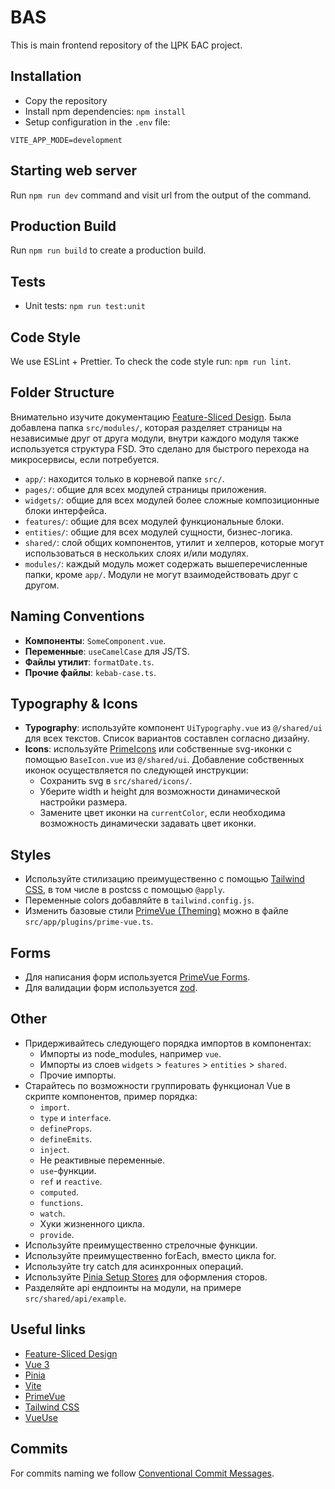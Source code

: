 # BAS

This is main frontend repository of the ЦРК БАС project.

## Installation

- Copy the repository
- Install npm dependencies: `npm install`
- Setup configuration in the `.env` file:
```dotenv
VITE_APP_MODE=development
```

## Starting web server

Run `npm run dev` command and visit url from the output of the command.

## Production Build

Run `npm run build` to create a production build.

## Tests

- Unit tests: `npm run test:unit`

## Code Style

We use ESLint + Prettier. To check the code style run: `npm run lint`.

## Folder Structure

Внимательно изучите документацию [Feature-Sliced Design](https://feature-sliced.design/). Была добавлена папка `src/modules/`, которая разделяет страницы на независимые друг от друга модули, внутри каждого модуля также используется структура FSD. Это сделано для быстрого перехода на микросервисы, если потребуется.

- `app/`: находится только в корневой папке `src/`.
- `pages/`: общие для всех модулей страницы приложения.
- `widgets/`: общие для всех модулей более сложные композиционные блоки интерфейса.
- `features/`: общие для всех модулей функциональные блоки.
- `entities/`: общие для всех модулей сущности, бизнес-логика.
- `shared/`: слой общих компонентов, утилит и хелперов, которые могут использоваться в нескольких слоях и/или модулях.
- `modules/`: каждый модуль может содержать вышеперечисленные папки, кроме `app/`. Модули не могут взаимодействовать друг с другом.

## Naming Conventions

- **Компоненты**: `SomeComponent.vue`.
- **Переменные**: `useCamelCase` для JS/TS.
- **Файлы утилит**: `formatDate.ts`.
- **Прочие файлы**: `kebab-case.ts`.

## Typography & Icons

- **Typography**: используйте компонент `UiTypography.vue` из `@/shared/ui` для всех текстов. Список вариантов составлен согласно дизайну.
- **Icons**: используйте [PrimeIcons](https://primevue.org/icons/#list) или собственные svg-иконки с помощью `BaseIcon.vue` из `@/shared/ui`. Добавление собственных иконок осуществляется по следующей инструкции:
  - Сохранить svg в `src/shared/icons/`.
  - Уберите width и height для возможности динамической настройки размера.
  - Замените цвет иконки на `currentColor`, если необходима возможность динамически задавать цвет иконки.

## Styles

- Используйте стилизацию преимущественно с помощью [Tailwind CSS](https://tailwindcss.com/), в том числе в postcss с помощью `@apply`.
- Переменные colors добавляйте в `tailwind.config.js`.
- Изменить базовые стили [PrimeVue (Theming)](https://primevue.org/theming/styled/) можно в файле `src/app/plugins/prime-vue.ts`.

## Forms

- Для написания форм используется [PrimeVue Forms](https://primevue.org/forms/).
- Для валидации форм используется [zod](https://zod.dev/).

## Other

- Придерживайтесь следующего порядка импортов в компонентах:
  - Импорты из node_modules, например `vue`.
  - Импорты из слоев `widgets` > `features` > `entities` > `shared`.
  - Прочие импорты.
- Старайтесь по возможности группировать функционал Vue в скрипте компонентов, пример порядка:
  - `import`.
  - `type` и `interface`.
  - `defineProps`.
  - `defineEmits`.
  - `inject`.
  - Не реактивные переменные.
  - `use`-функции.
  - `ref` и `reactive`.
  - `computed`.
  - `functions`.
  - `watch`.
  - Хуки жизненного цикла.
  - `provide`.
- Используйте преимущественно стрелочные функции.
- Используйте преимущественно forEach, вместо цикла for.
- Используйте try catch для асинхронных операций.
- Используйте [Pinia Setup Stores](https://pinia.vuejs.org/core-concepts/#Setup-Stores) для оформления сторов.
- Разделяйте api ендпоинты на модули, на примере `src/shared/api/example`.

## Useful links

- [Feature-Sliced Design](https://feature-sliced.design/)
- [Vue 3](https://vuejs.org/)
- [Pinia](https://pinia.vuejs.org/)
- [Vite](https://vite.dev/)
- [PrimeVue](https://primevue.org/)
- [Tailwind CSS](https://tailwindcss.com/)
- [VueUse](https://vueuse.org/)

## Commits

For commits naming we follow [Conventional Commit Messages](https://gist.github.com/qoomon/5dfcdf8eec66a051ecd85625518cfd13).
